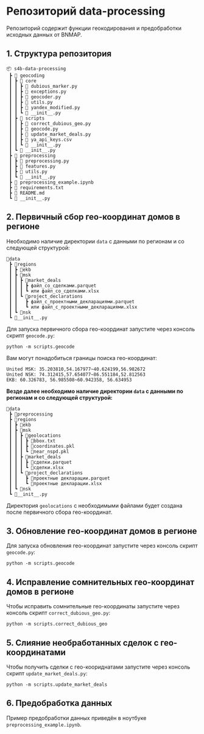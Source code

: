 # Репозиторий data-processing

Репозиторий содержит функции геокодирования и предобработки исходных данных от BNMAP.

## 1. Структура репозитория
```
📦 s4b-data-processing
 ┣ 📂 geocoding
 ┃ ┣ 📂 core
 ┃ ┃ ┣ 📜 dubious_marker.py
 ┃ ┃ ┣ 📜 exceptions.py
 ┃ ┃ ┣ 📜 geocoder.py
 ┃ ┃ ┣ 📜 utils.py
 ┃ ┃ ┣ 📜 yandex_modified.py
 ┃ ┃ ┗ 📜 __init__.py
 ┃ ┣ 📂 scripts
 ┃ ┃ ┣ 📜 correct_dubious_geo.py
 ┃ ┃ ┣ 📜 geocode.py
 ┃ ┃ ┣ 📜 update_market_deals.py
 ┃ ┃ ┣ 📜 ya_api_keys.csv
 ┃ ┃ ┗ 📜 __init__.py
 ┃ ┗ 📜 __init__.py
 ┣ 📂 preprocessing
 ┃ ┣ 📜 preprocessing.py
 ┃ ┣ 📜 features.py
 ┃ ┣ 📜 utils.py
 ┃ ┗ 📜 __init__.py
 ┣ 📜 preprocessing_example.ipynb
 ┣ 📜 requirements.txt
 ┣ 📜 README.md
 ┗ 📜 __init__.py
```

## 2. Первичный сбор гео-координат домов в регионе
Необходимо наличие директории `data` с данными по регионам и со следующей структурой:
```
📂data
 ┣ 📂regions
 ┃ ┣ 📂ekb
 ┃ ┣ 📂msk
 ┃ ┃ ┣ 📂market_deals
 ┃ ┃ ┃ ┣ файл_со_сделками.parquet
 ┃ ┃ ┃ ┗ или файл_со_сделками.xlsx
 ┃ ┃ ┗ 📂project_declarations
 ┃ ┃   ┣ файл_с_проектными_декларациями.parquet
 ┃ ┃   ┗ или файл_с_проектными_декларациями.xlsx
 ┃ ┗ 📂nsk
 ┗ 📜__init__.py
```

Для запуска первичного сбора гео-координат запустите через консоль скрипт `geocode.py`:
```shell
python -m scripts.geocode
```
Вам могут понадобиться границы поиска гео-координат:
```
United MSK: 35.203810,54.167977~40.624199,56.982672
United NSK: 74.312415,57.654077~86.551184,52.812563
EKB: 60.326783, 56.985508~60.942358, 56.634953
```

**Везде далее необходимо наличие директории `data` с данными по регионам и со следующей структурой:**
```
📂data
 ┣ 📂preprocessing
 ┣ 📂regions
 ┃ ┣ 📂ekb
 ┃ ┣ 📂msk
 ┃ ┃ ┣ 📂geolocations  
 ┃ ┃ ┃ ┣ 📜bbox.txt
 ┃ ┃ ┃ ┣ 📜coordinates.pkl 
 ┃ ┃ ┃ ┗ 📜near_nspd.pkl   
 ┃ ┃ ┣ 📂market_deals
 ┃ ┃ ┃ ┣ 📜сделки.parquet
 ┃ ┃ ┃ ┗ 📜сделки.xlsx
 ┃ ┃ ┗ 📂project_declarations
 ┃ ┃   ┣ 📜проектные декларации.parquet
 ┃ ┃   ┗ 📜проектные декларации.xlsx
 ┃ ┗ 📂nsk
 ┗ 📜__init__.py
```
Директория `geolocations` c необходимыми файлами будет создана после первичного сбора гео-координат.

## 3. Обновление гео-координат домов в регионе
Для запуска обновления гео-координат запустите через консоль скрипт `geocode.py`:
```shell
python -m scripts.geocode
```
## 4. Исправление сомнительных гео-координат домов в регионе
Чтобы исправить сомнительные гео-координаты запустите через консоль скрипт `correct_dubious_geo.py`:
```shell
python -m scripts.correct_dubious_geo
```
## 5. Слияние необработанных сделок с гео-координатами
Чтобы получить сделки с гео-коориднатами запустите через консоль скрипт `update_market_deals.py`:
```shell
python -m scripts.update_market_deals
```

## 6. Предобработка данных
Пример предобработки данных приведён в ноутбуке `preprocessing_example.ipynb`.
